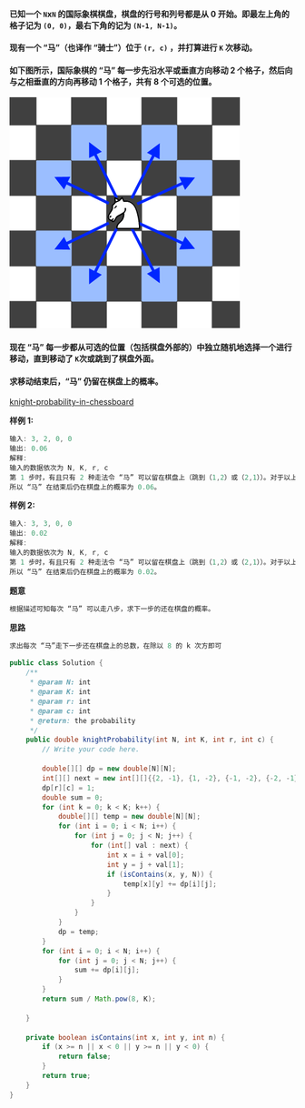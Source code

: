 #### 已知一个 `N`x`N` 的国际象棋棋盘，棋盘的行号和列号都是从 0 开始。即最左上角的格子记为 `(0, 0)`，最右下角的记为 `(N-1, N-1)`。

#### 现有一个 “马”（也译作 “骑士”）位于 `(r, c)` ，并打算进行 `K` 次移动。

#### 如下图所示，国际象棋的 “马” 每一步先沿水平或垂直方向移动 2 个格子，然后向与之相垂直的方向再移动 1 个格子，共有 8 个可选的位置。



![Image text](../image/象棋.png)

#### 现在 “马” 每一步都从可选的位置（包括棋盘外部的）中独立随机地选择一个进行移动，直到移动了 `K`次或跳到了棋盘外面。

#### 求移动结束后，“马” 仍留在棋盘上的概率。



[knight-probability-in-chessboard](https://www.lintcode.com/problem/knight-probability-in-chessboard/description)



**样例 1:**

```java
输入: 3, 2, 0, 0
输出: 0.06
解释: 
输入的数据依次为 N, K, r, c
第 1 步时，有且只有 2 种走法令 “马” 可以留在棋盘上（跳到（1,2）或（2,1））。对于以上的两种情况，各自在第2步均有且只有2种走法令 “马” 仍然留在棋盘上。
所以 “马” 在结束后仍在棋盘上的概率为 0.06。
```

**样例 2:**

```java
输入: 3, 3, 0, 0
输出: 0.02
解释: 
输入的数据依次为 N, K, r, c
第 1 步时，有且只有 2 种走法令 “马” 可以留在棋盘上（跳到（1,2）或（2,1））。对于以上的两种情况，各自在第2步均有且只有2种走法令 “马” 仍然留在棋盘上。
所以 “马” 在结束后仍在棋盘上的概率为 0.02。
```



**题意**

```java
根据描述可知每次 “马” 可以走八步，求下一步的还在棋盘的概率。
```



**思路**

```java
求出每次 “马”走下一步还在棋盘上的总数，在除以 8 的 k 次方即可

```



```java
public class Solution {
    /**
     * @param N: int
     * @param K: int
     * @param r: int
     * @param c: int
     * @return: the probability
     */
    public double knightProbability(int N, int K, int r, int c) {
        // Write your code here.
    
        double[][] dp = new double[N][N];
        int[][] next = new int[][]{{2, -1}, {1, -2}, {-1, -2}, {-2, -1}, {-2, 1}, {-1, 2}, {1, 2}, {2, 1}};
        dp[r][c] = 1;
        double sum = 0;
        for (int k = 0; k < K; k++) {
            double[][] temp = new double[N][N];
            for (int i = 0; i < N; i++) {
                for (int j = 0; j < N; j++) {
                    for (int[] val : next) {
                        int x = i + val[0];
                        int y = j + val[1];
                        if (isContains(x, y, N)) {
                            temp[x][y] += dp[i][j];
                        }
                    }
                }
            }
            dp = temp;
        }
        for (int i = 0; i < N; i++) {
            for (int j = 0; j < N; j++) {
                sum += dp[i][j];
            }
        }
        return sum / Math.pow(8, K);

    }

    private boolean isContains(int x, int y, int n) {
        if (x >= n || x < 0 || y >= n || y < 0) {
            return false;
        }
        return true;
    }
}
```

